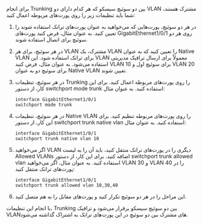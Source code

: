 برای انجام Trunking بین دو سوئیچ سیسکو که هر کدام دارای دو VLAN مشترک هستند، شما باید تنظیمات زیر را روی پورت‌های مربوطه اعمال کنید:

1. در هر دو سوئیچ، پورت‌هایی که می‌خواهید به عنوان پورت‌های ترانک استفاده شوند را تعیین کنید. به عنوان مثال، فرض کنید پورت‌های GigabitEthernet1/0/1 روی هر دو سوئیچ برای اتصال استفاده شوند.

2. در هر سوئیچ، برای هر VLAN مشترک، یک VLAN را تعیین کنید که به عنوان Native VLAN برای ترانک استفاده شود. این VLAN معمولاً برای ارسال ترافیک مدیریتی استفاده می‌شود. به عنوان مثال، فرض کنید VLAN 10 برای سوئیچ اول و VLAN 20 برای سوئیچ دو به عنوان Native VLAN تعیین شوند.

3. در هر سوئیچ، تنظیمات Trunking را روی پورت‌های مربوطه اعمال کنید. برای این کار، از دستور switchport mode trunk استفاده کنید. به عنوان مثال:

   ```
   interface GigabitEthernet1/0/1
   switchport mode trunk
   ```

4. در هر سوئیچ، تنظیمات Native VLAN را روی پورت‌های مربوطه تنظیم کنید. برای این کار، از دستور switchport trunk native vlan استفاده کنید. به عنوان مثال:

   ```
   interface GigabitEthernet1/0/1
   switchport trunk native vlan 10
   ```

5. اگر می‌خواهید VLAN دیگری را در پورت‌های ترانک منتقل کنید، باید آن را به لیست Allowed VLANs اضافه کنید. برای این کار، از دستور switchport trunk allowed vlan استفاده کنید. به عنوان مثال، اگر می‌خواهید VLAN 30 و VLAN 40 را در پورت‌های ترانک منتقل کنید:

   ```
   interface GigabitEthernet1/0/1
   switchport trunk allowed vlan 10,30,40
   ```

6. این مراحل را در هر دو سوئیچ تکرار کنید و پورت‌های مقابل را به هم متصل کنید.

با انجام این تنظیمات، Trunking بین دو سوئیچ سیسکو برقرار می‌شود و ترافیک VLAN‌های مشترک بین دو سوئیچ در این پورت‌های ترانک به اشتراک گذاشته می‌شود.